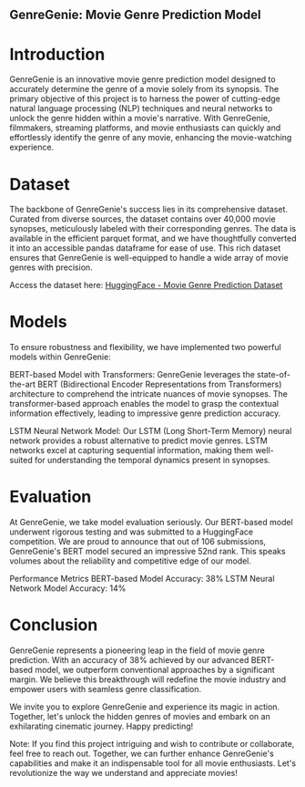 ## GenreGenie: Movie Genre Prediction Model
# Introduction
GenreGenie is an innovative movie genre prediction model designed to accurately determine the genre of a movie solely from its synopsis. The primary objective of this project is to harness the power of cutting-edge natural language processing (NLP) techniques and neural networks to unlock the genre hidden within a movie's narrative. With GenreGenie, filmmakers, streaming platforms, and movie enthusiasts can quickly and effortlessly identify the genre of any movie, enhancing the movie-watching experience.

# Dataset
The backbone of GenreGenie's success lies in its comprehensive dataset. Curated from diverse sources, the dataset contains over 40,000 movie synopses, meticulously labeled with their corresponding genres. The data is available in the efficient parquet format, and we have thoughtfully converted it into an accessible pandas dataframe for ease of use. This rich dataset ensures that GenreGenie is well-equipped to handle a wide array of movie genres with precision.

Access the dataset here: [HuggingFace - Movie Genre Prediction Dataset](https://huggingface.co/datasets/datadrivenscience/movie-genre-prediction)

# Models
To ensure robustness and flexibility, we have implemented two powerful models within GenreGenie:

BERT-based Model with Transformers:
GenreGenie leverages the state-of-the-art BERT (Bidirectional Encoder Representations from Transformers) architecture to comprehend the intricate nuances of movie synopses. The transformer-based approach enables the model to grasp the contextual information effectively, leading to impressive genre prediction accuracy.

LSTM Neural Network Model:
Our LSTM (Long Short-Term Memory) neural network provides a robust alternative to predict movie genres. LSTM networks excel at capturing sequential information, making them well-suited for understanding the temporal dynamics present in synopses.

# Evaluation
At GenreGenie, we take model evaluation seriously. Our BERT-based model underwent rigorous testing and was submitted to a HuggingFace competition. We are proud to announce that out of 106 submissions, GenreGenie's BERT model secured an impressive 52nd rank. This speaks volumes about the reliability and competitive edge of our model.

Performance Metrics
BERT-based Model Accuracy: 38%
LSTM Neural Network Model Accuracy: 14%
# Conclusion
GenreGenie represents a pioneering leap in the field of movie genre prediction. With an accuracy of 38% achieved by our advanced BERT-based model, we outperform conventional approaches by a significant margin. We believe this breakthrough will redefine the movie industry and empower users with seamless genre classification.

We invite you to explore GenreGenie and experience its magic in action. Together, let's unlock the hidden genres of movies and embark on an exhilarating cinematic journey. Happy predicting!

Note: If you find this project intriguing and wish to contribute or collaborate, feel free to reach out. Together, we can further enhance GenreGenie's capabilities and make it an indispensable tool for all movie enthusiasts. Let's revolutionize the way we understand and appreciate movies!
